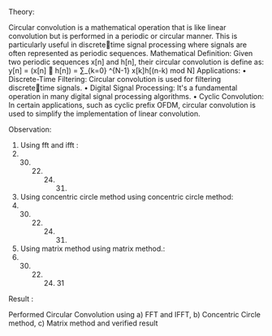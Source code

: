 Theory:

Circular convolution is a mathematical operation that is like linear convolution 
but is performed in a periodic or circular manner. This is particularly useful in discretetime signal processing where signals are often represented as periodic sequences. 
 Mathematical Definition: 
 Given two periodic sequences x[n] and h[n], their circular convolution is define as:
 y[n] = (x[n] ⊛ h[n]) = ∑_{k=0} ^{N-1} x[k]h[(n-k) mod N] 
 Applications: 
• Discrete-Time Filtering: Circular convolution is used for filtering discretetime signals. 
• Digital Signal Processing: It's a fundamental operation in many digital signal 
processing algorithms. 
• Cyclic Convolution: In certain applications, such as cyclic prefix OFDM, 
circular convolution is used to simplify the implementation of linear 
convolution.

Observation:

1. Using fft and ifft : 
33. 30. 22. 24. 31.
2. Using concentric circle method using concentric circle method: 
33. 30. 22. 24. 31.
3. Using matrix method using matrix method.: 
33. 30. 22. 24. 31

 Result :
 
Performed Circular Convolution using 
a) FFT and IFFT, 
b) Concentric Circle method,
c) Matrix method and verified result               


